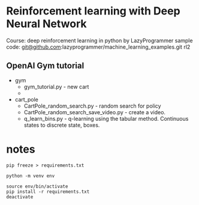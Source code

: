 # Reinforcement learning with Deep Neural Network

Course: deep reinforcement learning in python by LazyProgrammer
sample code: git@github.com:lazyprogrammer/machine_learning_examples.git rl2


## OpenAI Gym tutorial

- gym
  - gym_tutorial.py - new cart
  -
- cart_pole
  - CartPole_random_search.py  - random search for policy
  - CartPole_random_search_save_video.py - create a video.
  - q_learn_bins.py - q-learning using the tabular method.
    Continuous states to discrete state, boxes.

# notes

```
pip freeze > requirements.txt

python -m venv env

source env/bin/activate
pip install -r requirements.txt
deactivate
```

